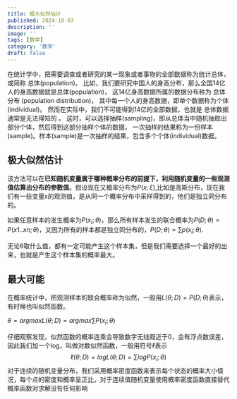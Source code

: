 ```yaml
---
title: 极大似然估计
published: 2024-10-07
description: ''
image: ''
tags: [数学]
category: '数学'
draft: false
---
```

在统计学中，把需要调查或者研究的某一现象或者事物的全部数据称为统计总体，或简称 总体(population)。 比如，我们要研究中国人的身高分布，那么全国14亿人的身高数据就是总体(population)， 这14亿身高数据所属的数据分布称为 总体分布 (population distribution)， 其中每一个人的身高数据，即单个数据称为个体(individual)。 然而在实际中，我们不可能得到14亿的全部数据，也就是 总体数据通常是无法得知的 。 这时，可以选择抽样(sampling)，即从总体当中随机抽取出部分个体，然后得到这部分抽样个体的数据， 一次抽样的结果称为一份样本(sample)。样本(sample)是一次抽样的结果，包含多个个体(individual)数据。

## 极大似然估计
该方法可以在**已知随机变量属于哪种概率分布的前提下，利用随机变量的一些观测值估算出分布的参数值**。假设现在又概率分布为$P(x;\xi)$,比如是高斯分布，现在我们有一些变量x的观测值，是从同一个概率分布中采样得到的，他们是独立同分布的。

如果任意样本的发生概率为$P(x_i;\theta)$，那么所有样本发生的联合概率为$P(D;\theta)=P(x1..xn;\theta)$，又因为所有的样本都是独立同分布的，$P(D;\theta)=\sum{p(x_i;\theta)}$.

无论θ取什么值，都有一定可能产生这个样本集，但是我们需要选择一个最好的出来，也就是产生这个样本集的概率最大。

## 最大可能
在概率统计中，把观测样本的联合概率称为似然，一般用$L(\theta;D)=P(D;\theta)$表示，有时候也叫似然函数。

$\theta=argmaxL(\theta;D)=argmax\sum{P(x_i;\theta)}$

仔细观察发现，似然函数的概率连乘会导致数字无线趋近于0，会有浮点数误差，因此我们加一个log，叫做对数似然函数，一般用符号$\ell$表示
$$
\ell(\theta;D)=logL(\theta;D)=\sum{logP(x_i;\theta)}
$$
对于连续的随机变量分布，我们采用概率密度函数来表示每个状态的概率大小情况，每个点的密度和概率呈正比，对于连续值随机变量使用概率密度函数直接替代概率函数对求解没有任何影响